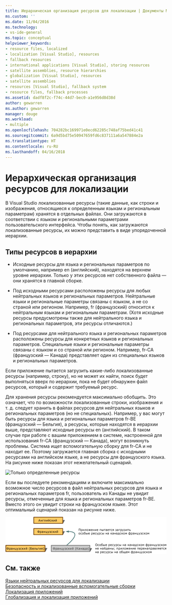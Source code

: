 ```yaml
---
title: Иерархическая организация ресурсов для локализации | Документы Майкрософт
ms.custom: ''
ms.date: 11/04/2016
ms.technology:
- vs-ide-general
ms.topic: conceptual
helpviewer_keywords:
- resource files, localized
- localization [Visual Studio], resources
- fallback resources
- international applications [Visual Studio], storing resources
- satellite assemblies, resource hierarchies
- globalization [Visual Studio], resources
- satellite assemblies
- resources [Visual Studio], fallback system
- resource files, fallback processes
ms.assetid: dadf8f2c-f74c-44d7-bec0-a1e956d8d38d
author: gewarren
ms.author: gewarren
manager: douge
ms.workload:
- multiple
ms.openlocfilehash: 704282bc169971e0ecd62285c748af75bed41c41
ms.sourcegitcommit: 6a9d5bd75e50947659fd6c837111a6a547884e2a
ms.translationtype: HT
ms.contentlocale: ru-RU
ms.lasthandoff: 04/16/2018
---
```

# <a name="hierarchical-organization-of-resources-for-localization"></a>Иерархическая организация ресурсов для локализации
В Visual Studio локализованные ресурсы (такие данные, как строки и изображения, относящиеся к определенным языкам и региональным параметрам) хранятся в отдельных файлах. Они загружаются в соответствии с языком и региональными параметрами пользовательского интерфейса. Чтобы понять, как загружаются локализованные ресурсы, их можно представить в виде упорядоченной иерархии.  
  
## <a name="kinds-of-resources-in-the-hierarchy"></a>Типы ресурсов в иерархии  
  
-   Исходные ресурсы для языка и региональных параметров по умолчанию, например en (английский), находятся на верхнем уровне иерархии. Только у этих ресурсов нет собственного файла — они хранятся в главной сборке.  
  
-   Под исходными ресурсами расположены ресурсы для любых нейтральных языков и региональных параметров. Нейтральные языки и региональные параметры связаны с языком, а не со страной или регионом. Например, fr (французский) относится к нейтральным языкам и региональным параметрам. (Хотя исходные ресурсы предусмотрены также для нейтрального языка и региональных параметров, эти ресурсы отличаются.)  
  
-   Под ресурсами для нейтрального языка и региональных параметров расположены ресурсы для конкретных языков и региональных параметров. Специальные языки и региональные параметры связаны с языком и со страной или регионом. Например, fr-CA (французский — Канада) представляет один из специальных языков и региональных параметров.  
  
 Если приложение пытается загрузить какие-либо локализованные ресурсы (например, строку), но не может их найти, поиск будет выполняться вверх по иерархии, пока не будет обнаружен файл ресурсов, который и содержит требуемый ресурс.  
  
 Для хранения ресурсы рекомендуется максимально обобщить. Это означает, что по возможности локализованные строки, изображения и т. д. следует хранить в файлах ресурсов для нейтральных языков и региональных параметров (но не специальных). Например, у вас могут быть ресурсы для языка и региональных параметров fr-BE (французский — Бельгия), а ресурсы, которые находятся в иерархии выше, представляют исходные ресурсы en (английский). В таком случае при работе с вашим приложением в системе, настроенной для использования fr-CA (французский — Канада), могут возникнуть проблемы. Система ищет вспомогательную сборку для fr-CA и не находит ее. Поэтому загружается главная сборка с исходными ресурсами на английском языке, а не ресурсы для французского языка. На рисунке ниже показан этот нежелательный сценарий.  
  
 ![Только определенные ресурсы](../ide/media/vbspecificresourcesonly.gif "vbSpecificResourcesOnly")  
  
 Если вы последуете рекомендациям и включите максимально возможное число ресурсов в файл нейтральных ресурсов для языка и региональных параметров fr, пользователь из Канады не увидит ресурсы, отмеченные для языка и региональных параметров fr-BE. Вместо этого он увидит строки на французском языке. Этот оптимальный сценарий показан на рисунке ниже.  
  
 ![Схема NeutralSpecificResources](../ide/media/vbneutralspecificresources.gif "vbNeutralSpecificResources")  
  
## <a name="see-also"></a>См. также

[Языки нейтральных ресурсов для локализации](../ide/neutral-resources-languages-for-localization.md)  
[Безопасность и локализованные вспомогательные сборки](../ide/security-and-localized-satellite-assemblies.md)  
[Локализация приложений](../ide/localizing-applications.md)  
[Глобализация и локализация приложений](../ide/globalizing-and-localizing-applications.md)